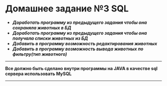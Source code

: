 # Домашнее задание №3 SQL
- ***Доработать программу из предыдущего задания чтобы она сохраняла животных в БД*** 
- ***Доработать программу из предыдущего задания чтобы она получала списки животных из БД***
- ***Добавить в программу возможность редактирования животных***
- ***Добавить в программу возможность вывода животных по фильтру(тип животного)***

***
  **Все должно быть сделано внутри программы на JAVA в качестве sql сервера использовать MySQL**
***
  
